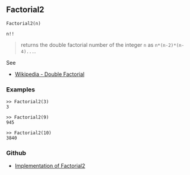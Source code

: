 ## Factorial2

```
Factorial2(n)

n!!
```

> returns the double factorial number of the integer `n` as `n*(n-2)*(n-4)...`.
 
See
* [Wikipedia - Double Factorial](https://en.wikipedia.org/wiki/Factorial#Double_factorial)

### Examples

```
>> Factorial2(3)
3

>> Factorial2(9)
945

>> Factorial2(10)
3840
```

### Github

* [Implementation of Factorial2](https://github.com/axkr/symja_android_library/blob/master/symja_android_library/matheclipse-core/src/main/java/org/matheclipse/core/builtin/NumberTheory.java#L2356) 

